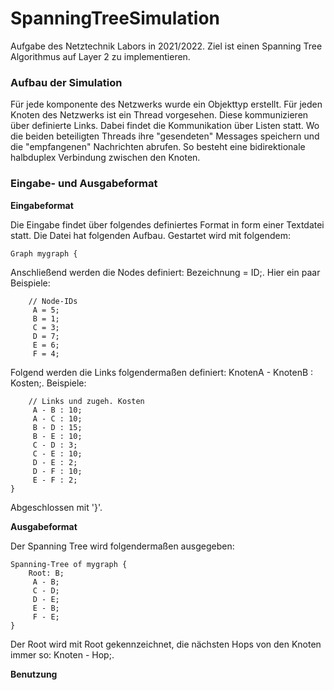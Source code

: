 # SpanningTreeSimulation
Aufgabe des Netztechnik Labors in 2021/2022. Ziel ist einen Spanning Tree Algorithmus auf Layer 2 zu implementieren.

### Aufbau der Simulation
Für jede komponente des Netzwerks wurde ein Objekttyp erstellt. Für jeden Knoten des Netzwerks ist ein Thread vorgesehen. Diese kommunizieren über definierte Links. Dabei findet die Kommunikation über Listen statt. Wo die beiden beteiligten Threads ihre "gesendeten" Messages speichern und die "empfangenen" Nachrichten abrufen. So besteht eine bidirektionale halbduplex Verbindung zwischen den Knoten.

### Eingabe- und Ausgabeformat
**Eingabeformat**

Die Eingabe findet über folgendes definiertes Format in form einer Textdatei statt. Die Datei hat folgenden Aufbau. Gestartet wird mit folgendem:
```
Graph mygraph {
```
Anschließend werden die Nodes definiert: Bezeichnung = ID;. Hier ein paar Beispiele:
```
    // Node-IDs
     A = 5;
     B = 1;
     C = 3;
     D = 7;
     E = 6;
     F = 4;
```
Folgend werden die Links folgendermaßen definiert: KnotenA - KnotenB : Kosten;. Beispiele:
```
    // Links und zugeh. Kosten
     A - B : 10;
     A - C : 10;
     B - D : 15;
     B - E : 10;
     C - D : 3;
     C - E : 10;
     D - E : 2;
     D - F : 10;
     E - F : 2;
}
```
Abgeschlossen mit '}'.

**Ausgabeformat**

Der Spanning Tree wird folgendermaßen ausgegeben: 
```
Spanning-Tree of mygraph {
    Root: B;
     A - B;
     C - D;
     D - E;
     E - B;
     F - E;
}
```
Der Root wird mit Root gekennzeichnet, die nächsten Hops von den Knoten immer so: Knoten - Hop;.


**Benutzung**